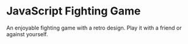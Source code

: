 # JavaScript Fighting Game
An enjoyable fighting game with a retro design. Play it with a friend or against yourself.
